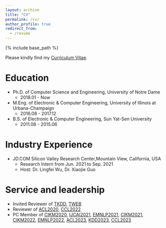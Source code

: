 ```yaml
---
layout: archive
title: "CV"
permalink: /cv/
author_profile: true
redirect_from:
  - /resume
---
```


{% include base_path %}

Please kindly find my [Curriculum Vitae](/files/Qingkai_CV.pdf).

Education
======
* Ph.D. of Computer Science and Engineering, University of Notre Dame
  * 2018.01 - Now
* M.Eng. of Electronic & Computer Engineering, University of Illinois at Urbana-Champaign
  * 2016.08 - 2017.12
* B.S. of Electronic & Computer Engineering, Sun Yat-Sen University
  * 2011.08 - 2015.06

Industry Experience
======
* JD.COM Silicon Valley Research Center,Mountain View, California, USA
  * Research Intern from Jun. 2021 to Sep. 2021
  * Host: Dr. Lingfei Wu, Dr. Xiaojie Guo

Service and leadership
======
* Invited Reviewer of [TKDD](https://tkdd.acm.org), [TWEB](https://dl.acm.org/journal/tweb)
* Reviewer of [ACL2020](https://acl2020.org), [CCL2022](http://cips-cl.org/static/CCL2022/index.html)
* PC Member of [CIKM2020](https://cikm2020.org), [IJCAI2021](https://ijcai-21.org), [EMNLP2021](https://2021.emnlp.org), [CIKM2021](https://www.cikm2021.org), [CIKM2022](https://www.cikm2022.org/), [EMNLP2022](https://2022.emnlp.org/), [ACL2023](https://2023.aclweb.org/), [KDD2023](https://kdd.org/kdd2023/), [CCL2023](http://cips-cl.org/static/CCL2023/index.html)
